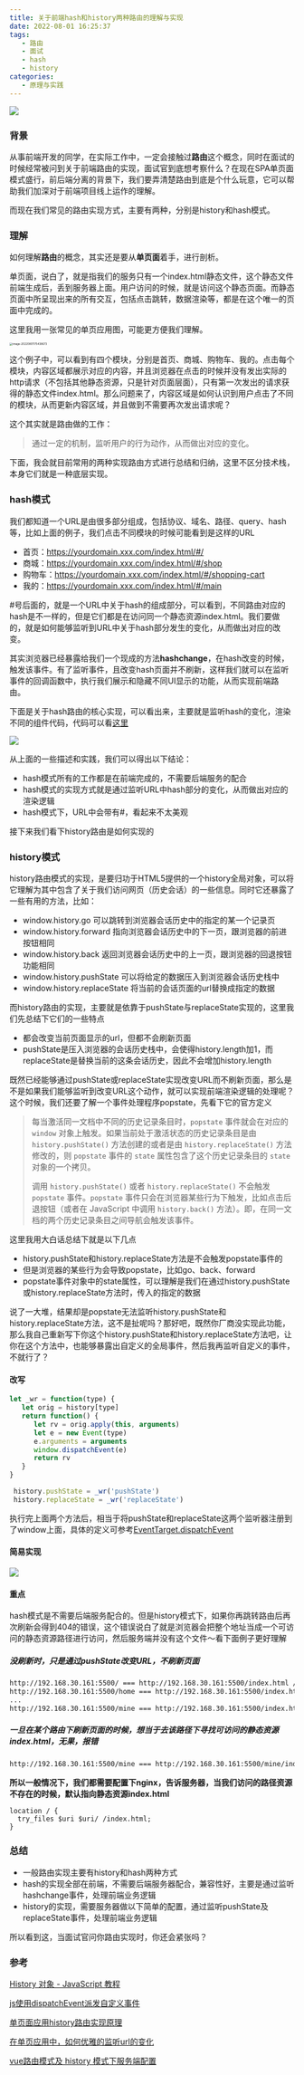 ```yaml
---
title: 关于前端hash和history两种路由的理解与实现
date: 2022-08-01 16:25:37
tags:
   - 路由
   - 面试
   - hash
   - history
categories:
   - 原理与实践
---
```


![](https://show.newarray.vip/blog/route-cover.png)

### 背景
从事前端开发的同学，在实际工作中，一定会接触过**路由**这个概念，同时在面试的时候经常被问到关于前端路由的实现，面试官到底想考察什么？在现在SPA单页面模式盛行，前后端分离的背景下，我们要弄清楚路由到底是个什么玩意，它可以帮助我们加深对于前端项目线上运作的理解。

而现在我们常见的路由实现方式，主要有两种，分别是history和hash模式。

<!-- more -->

### 理解

如何理解**路由**的概念，其实还是要从**单页面**着手，进行剖析。

单页面，说白了，就是指我们的服务只有一个index.html静态文件，这个静态文件前端生成后，丢到服务器上面。用户访问的时候，就是访问这个静态页面。而静态页面中所呈现出来的所有交互，包括点击跳转，数据渲染等，都是在这个唯一的页面中完成的。

这里我用一张常见的单页应用图，可能更方便我们理解。

<img src="https://show.newarray.vip/blog/history_hash_1.png" alt="image-20220801175438673" style="zoom:33%;" />

这个例子中，可以看到有四个模块，分别是首页、商城、购物车、我的。点击每个模块，内容区域都展示对应的内容，并且浏览器在点击的时候并没有发出实际的http请求（不包括其他静态资源，只是针对页面层面），只有第一次发出的请求获得的静态文件index.html。那么问题来了，内容区域是如何认识到用户点击了不同的模块，从而更新内容区域，并且做到不需要再次发出请求呢？

这个其实就是路由做的工作：

> 通过一定的机制，监听用户的行为动作，从而做出对应的变化。

下面，我会就目前常用的两种实现路由方式进行总结和归纳，这里不区分技术栈，本身它们就是一种底层实现。

### hash模式

我们都知道一个URL是由很多部分组成，包括协议、域名、路径、query、hash等，比如上面的例子，我们点击不同模块的时候可能看到是这样的URL

- 首页：https://yourdomain.xxx.com/index.html/#/
- 商城：https://yourdomain.xxx.com/index.html/#/shop
- 购物车：https://yourdomain.xxx.com/index.html/#/shopping-cart
- 我的：https://yourdomain.xxx.com/index.html/#/main

#号后面的，就是一个URL中关于hash的组成部分，可以看到，不同路由对应的hash是不一样的，但是它们都是在访问同一个静态资源index.html。我们要做的，就是如何能够监听到URL中关于hash部分发生的变化，从而做出对应的改变。

其实浏览器已经暴露给我们一个现成的方法**hashchange**，在hash改变的时候，触发该事件。有了监听事件，且改变hash页面并不刷新，这样我们就可以在监听事件的回调函数中，执行我们展示和隐藏不同UI显示的功能，从而实现前端路由。

下面是关于hash路由的核心实现，可以看出来，主要就是监听hash的变化，渲染不同的组件代码，代码可以看[这里](https://codesandbox.io/s/shou-xie-hashlu-you-shi-xian-scfxbk)

![](https://show.newarray.vip/blog/hash.png?a=b)

从上面的一些描述和实践，我们可以得出以下结论：

- hash模式所有的工作都是在前端完成的，不需要后端服务的配合
- hash模式的实现方式就是通过监听URL中hash部分的变化，从而做出对应的渲染逻辑
- hash模式下，URL中会带有#，看起来不太美观

接下来我们看下history路由是如何实现的

### history模式

history路由模式的实现，是要归功于HTML5提供的一个history全局对象，可以将它理解为其中包含了关于我们访问网页（历史会话）的一些信息。同时它还暴露了一些有用的方法，比如：

- window.history.go 可以跳转到浏览器会话历史中的指定的某一个记录页
- window.history.forward 指向浏览器会话历史中的下一页，跟浏览器的前进按钮相同
- window.history.back 返回浏览器会话历史中的上一页，跟浏览器的回退按钮功能相同
- window.history.pushState 可以将给定的数据压入到浏览器会话历史栈中
- window.history.replaceState 将当前的会话页面的url替换成指定的数据

而history路由的实现，主要就是依靠于pushState与replaceState实现的，这里我们先总结下它们的一些特点

- 都会改变当前页面显示的url，但都不会刷新页面
- pushState是压入浏览器的会话历史栈中，会使得history.length加1，而replaceState是替换当前的这条会话历史，因此不会增加history.length

既然已经能够通过pushState或replaceState实现改变URL而不刷新页面，那么是不是如果我们能够监听到改变URL这个动作，就可以实现前端渲染逻辑的处理呢？这个时候，我们还要了解一个事件处理程序popstate，先看下它的官方定义

> 每当激活同一文档中不同的历史记录条目时，`popstate` 事件就会在对应的 `window` 对象上触发。如果当前处于激活状态的历史记录条目是由 `history.pushState()` 方法创建的或者是由 `history.replaceState()` 方法修改的，则 `popstate` 事件的 `state` 属性包含了这个历史记录条目的 `state` 对象的一个拷贝。
>
> 调用 `history.pushState()` 或者 `history.replaceState()` 不会触发 `popstate` 事件。`popstate` 事件只会在浏览器某些行为下触发，比如点击后退按钮（或者在 JavaScript 中调用 `history.back()` 方法）。即，在同一文档的两个历史记录条目之间导航会触发该事件。

 这里我用大白话总结下就是以下几点

- history.pushState和history.replaceState方法是不会触发popstate事件的
- 但是浏览器的某些行为会导致popstate，比如go、back、forward
- popstate事件对象中的state属性，可以理解是我们在通过history.pushState或history.replaceState方法时，传入的指定的数据

说了一大堆，结果却是popstate无法监听history.pushState和history.replaceState方法，这不是扯呢吗？那好吧，既然你厂商没实现此功能，那么我自己重新写下你这个history.pushState和history.replaceState方法吧，让你在这个方法中，也能够暴露出自定义的全局事件，然后我再监听自定义的事件，不就行了？

#### 改写

```javascript
let _wr = function(type) {
   let orig = history[type]
   return function() {
      let rv = orig.apply(this, arguments)
      let e = new Event(type)
      e.arguments = arguments
      window.dispatchEvent(e)
      return rv
   }
}

 history.pushState = _wr('pushState')
 history.replaceState = _wr('replaceState')
```

执行完上面两个方法后，相当于将pushState和replaceState这两个监听器注册到了window上面，具体的定义可参考[EventTarget.dispatchEvent](https://developer.mozilla.org/zh-CN/docs/Web/API/EventTarget/dispatchEvent)

#### 简易实现

![](https://show.newarray.vip/blog/history.png)

#### 重点

hash模式是不需要后端服务配合的。但是history模式下，如果你再跳转路由后再次刷新会得到404的错误，这个错误说白了就是浏览器会把整个地址当成一个可访问的静态资源路径进行访问，然后服务端并没有这个文件～看下面例子更好理解

##### 没刷新时，只是通过pushState改变URL，不刷新页面

```tex
http://192.168.30.161:5500/ === http://192.168.30.161:5500/index.html // 默认访问路径下的index.html文件，没毛病
http://192.168.30.161:5500/home === http://192.168.30.161:5500/index.html // 仍然访问路径下的index.html文件，没毛病
...
http://192.168.30.161:5500/mine === http://192.168.30.161:5500/index.html // 所有的路由都是访问路径下的index.html，没毛病
```

##### 一旦在某个路由下刷新页面的时候，想当于去该路径下寻找可访问的静态资源index.html，无果，报错

```tex
http://192.168.30.161:5500/mine === http://192.168.30.161:5500/mine/index.html文件，出问题了，服务器上并没有这个资源，404😭
```

**所以一般情况下，我们都需要配置下nginx，告诉服务器，当我们访问的路径资源不存在的时候，默认指向静态资源index.html**

```nginx
location / {
  try_files $uri $uri/ /index.html;
}
```

### 总结

- 一般路由实现主要有history和hash两种方式
- hash的实现全部在前端，不需要后端服务器配合，兼容性好，主要是通过监听hashchange事件，处理前端业务逻辑
- history的实现，需要服务器做以下简单的配置，通过监听pushState及replaceState事件，处理前端业务逻辑

所以看到这，当面试官问你路由实现时，你还会紧张吗？

### 参考

[History 对象 - JavaScript 教程](https://wangdoc.com/javascript/bom/history.html#historybackhistoryforwardhistorygo)

[js使用dispatchEvent派发自定义事件](https://juejin.cn/post/6844903833227771917)

[单页面应用history路由实现原理](https://cloud.tencent.com/developer/article/1653836?page=1)

[在单页应用中，如何优雅的监听url的变化](https://github.com/forthealllight/blog/issues/37)

[vue路由模式及 history 模式下服务端配置](https://icode.best/i/13730847328933)

